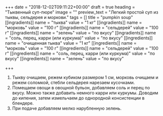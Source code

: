 +++
date = "2018-12-02T09:11:22+00:00"
draft = true
heading = "Тыквенный суп-пюре"
image = ""
preview_text = "Легкий простой суп из тыквы, сельдерея и моркови."
tags = []
title = "pumpkin soup"
[[ingradients]]
name = "тыква"
value = "1 кг"
[[ingradients]]
name = "морковь"
value = "100 г"
[[ingradients]]
name = "сельдерей"
value = "100 г"
[[ingradients]]
name = "зелень"
value = "по вкусу"
[[ingradients]]
name = "соль, перец, карри (или куркума)"
value = "по вкусу"
[[ingredients]]
name = "очищенная тыква"
value = "1 кг"
[[ingredients]]
name = "морковь"
value = "100 г"
[[ingredients]]
name = "сельдерей"
value = "100 г"
[[ingredients]]
name = "соль, перец, карри (или куркума)"
value = "по вкусу"
[[ingredients]]
name = "зелень"
value = "по вкусу"

+++
1. Тыкву очищаем, режем кубиком размером 1 см, морковь очищаем и режем соломкой, стебли сельдерея нарезаем кусочками.
2. Помещаем овощи в овощной бульон, добавляем соль и перец по вкусу. Можно также добавить немного карри или куркумы. Доводим до кипения, затем измельчаем до однородной консистенции в блендере.
3. При подаче добавляем мелко нарубленную зелень.